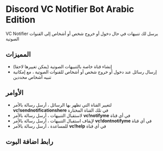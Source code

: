 # Discord VC Notifier Bot Arabic Edition

VC Notifier يرسل لك تنبيهات في حال دخول أو خروج شخص أو أشخاص إلى القنوات الصوتية


## المميزات

 - إنشاء قناة خاصة بالتنبيهات الصوتية (يمكن تغييرها لاحقا)
 - إرسال رسائل عند دخول أو خروج شخص أو أشخاص للقنوات الصوتية ، مع إمكانية تنبيه أشخاص محددين

## الأوامر

 - لتغيير القناة التي تظهر بها الرسائل ، أرسل رسالة بالأمر **vc!sendnotificationshere** في تلك القناة المختارة
 - لاستقبال التنبيهات ، أرسل رسالة بالأمر **vc!notifyme** في أي قناة
 - لإيقاف استقبال التنبيهات ، أرسل رسالة بالأمر **vc!dontnotifyme** في أي قناة
 - للمساعدة ، أرسل رسالة بالأمر **vc!help** في أي قناة

## رابط اضافة البوت 
